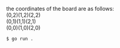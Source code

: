 the coordinates of the board are as follows:\
(0,2)(1,2)(2,2)\
(0,1)(1,1)(2,1)\
(0,0)(1,0)(2,0)

`$ go run .`
